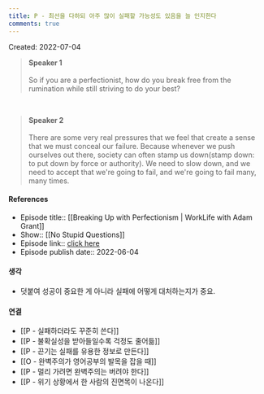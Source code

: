 ```yaml
---
title: P - 최선을 다하되 아주 많이 실패할 가능성도 있음을 늘 인지한다
comments: true
---
```


Created: 2022-07-04

<blockquote><b>Speaker 1</b><br/><br/>So if you are a perfectionist, how do you break free from the rumination while still striving to do your best?</blockquote><br/><blockquote><b>Speaker 2</b><br/><br/>There are some very real pressures that we feel that create a sense that we must conceal our failure. Because whenever we push ourselves out there, society can often stamp us down(stamp down: to put down by force or authority). We need to slow down, and we need to accept that we're going to fail, and we're going to fail many, many times.</blockquote>

#### References
- Episode title:: [[Breaking Up with Perfectionism | WorkLife with Adam Grant]]
- Show:: [[No Stupid Questions]]
- Episode link:: [click here](https://share.snipd.com/episode/96b0b732-8bd8-4b43-95e4-f339244dd2c3)
- Episode publish date:: 2022-06-04

#### 생각
- 덧붙여 성공이 중요한 게 아니라 실패에 어떻게 대처하는지가 중요. 

#### 연결
- [[P - 실패하더라도 꾸준히 쓴다]]
- [[P - 불확실성을 받아들일수록 걱정도 줄어듦]]
- [[P - 끈기는 실패를 유용한 정보로 만든다]]
- [[O - 완벽주의가 영어공부의 발목을 잡을 때]]
- [[P - 멀리 가려면 완벽주의는 버려야 한다]]
- [[P - 위기 상황에서 한 사람의 진면목이 나온다]]